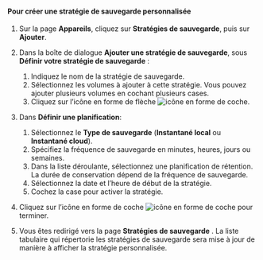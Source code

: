<!--author=SharS last changed: 11/04/15-->


#### <a name="to-create-a-custom-backup-policy"></a>Pour créer une stratégie de sauvegarde personnalisée
1. Sur la page **Appareils**, cliquez sur **Stratégies de sauvegarde**, puis sur **Ajouter**.
2. Dans la boîte de dialogue **Ajouter une stratégie de sauvegarde**, sous **Définir votre stratégie de sauvegarde** :
   
   1. Indiquez le nom de la stratégie de sauvegarde.
   2. Sélectionnez les volumes à ajouter à cette stratégie. Vous pouvez ajouter plusieurs volumes en cochant plusieurs cases.
   3. Cliquez sur l’icône en forme de flèche  ![icône en forme de coche](./media/storsimple-create-custom-backup-policy-u2/HCS_ArrowIcon-include.png).
3. Dans **Définir une planification**:
   
   1. Sélectionnez le **Type de sauvegarde** (**Instantané local** ou **Instantané cloud**).
   2. Spécifiez la fréquence de sauvegarde en minutes, heures, jours ou semaines.
   3. Dans la liste déroulante, sélectionnez une planification de rétention. La durée de conservation dépend de la fréquence de sauvegarde. 
   4. Sélectionnez la date et l’heure de début de la stratégie.
   5. Cochez la case pour activer la stratégie.
4. Cliquez sur l’icône en forme de coche  ![icône en forme de coche](./media/storsimple-add-backup-policy-u2/HCS_CheckIcon-include.png) pour terminer.
5. Vous êtes redirigé vers la page **Stratégies de sauvegarde** . La liste tabulaire qui répertorie les stratégies de sauvegarde sera mise à jour de manière à afficher la stratégie personnalisée.

